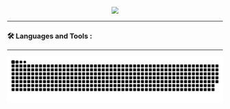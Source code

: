   <p align="center">
    <img src="https://capsule-render.vercel.app/api?type=waving&height=250&color=gradient&text=Welcome%20👋&section=header&reversal=false&textBg=false&fontColor=ffff&fontAlignY=30"/>
  </p>
    
------

### :hammer_and_wrench: Languages and Tools :

******


  ![Snake](https://raw.githubusercontent.com/JoaoVictorCoder/JoaoVictorCoder/output/github-contribution-grid-snake-dark.svg)